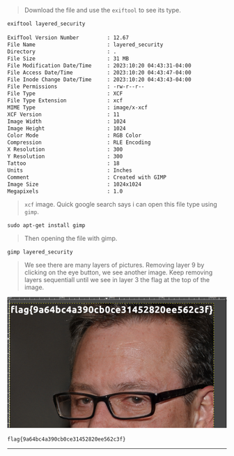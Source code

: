 
> Download the file and use the `exiftool` to see its type.

```
exiftool layered_security

ExifTool Version Number         : 12.67
File Name                       : layered_security
Directory                       : .
File Size                       : 31 MB
File Modification Date/Time     : 2023:10:20 04:43:31-04:00
File Access Date/Time           : 2023:10:20 04:43:47-04:00
File Inode Change Date/Time     : 2023:10:20 04:43:43-04:00
File Permissions                : -rw-r--r--
File Type                       : XCF
File Type Extension             : xcf
MIME Type                       : image/x-xcf
XCF Version                     : 11
Image Width                     : 1024
Image Height                    : 1024
Color Mode                      : RGB Color
Compression                     : RLE Encoding
X Resolution                    : 300
Y Resolution                    : 300
Tattoo                          : 18
Units                           : Inches
Comment                         : Created with GIMP
Image Size                      : 1024x1024
Megapixels                      : 1.0
```

> `xcf` image.
> Quick google search says i can open this file type using `gimp`.

```
sudo apt-get install gimp
```

> Then opening the file with gimp.

```
gimp layered_security
```

> We see there are many layers of pictures.
> Removing layer 9 by clicking on the eye button, we see another image.
> Keep removing layers sequentiall until we see in layer 3 the flag at the top of the image.

![](./screenshots/layered.png)

```
flag{9a64bc4a390cb0ce31452820ee562c3f}
```

---
